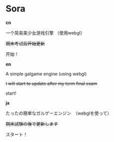Sora
====

**cn**

一个简易美少女游戏引擎 （使用webgl）

<del>期末考试后开始更新</del>

开始！

**en**

A simple galgame engine (using webgl)

<del>I will start to update after my term final exam</del>

start!

**ja**

たったの簡単なガルゲーエンジン　（webglを使って）

<del>期末試験の後で更新します</del>

スタート！
